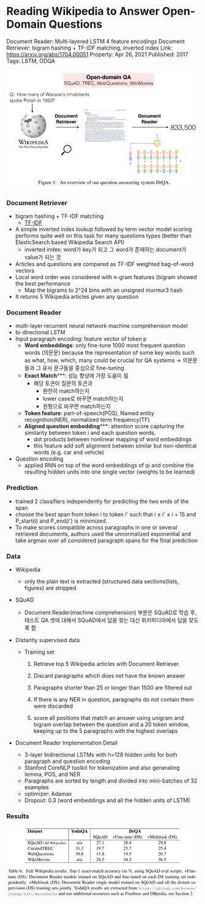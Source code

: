# Reading Wikipedia to Answer Open-Domain Questions

Document Reader: Multi-layered LSTM
4 feature encodings
Document Retriever: bigram hashing + TF-IDF matching, inverted index
Link: https://arxiv.org/abs/1704.00051
Property: Apr 26, 2021
Published: 2017
Tags: LSTM, ODQA

![Reading%20Wikipedia%20to%20Answer%20Open-Domain%20Questions%20ee1d0a87f67b4279a6638877d660c768/Untitled.png](Reading%20Wikipedia%20to%20Answer%20Open-Domain%20Questions%20ee1d0a87f67b4279a6638877d660c768/Untitled.png)

### **Document Retriever**

- bigram hashing + TF-IDF matching
    - [TF-IDF](https://www.analyticsvidhya.com/blog/2020/02/quick-introduction-bag-of-words-bow-tf-idf/)
- A simple inverted index lookup followed by term vector model scoring performs quite well on this task for many questions types (better than ElasticSearch based Wikipedia Search API)
    - inverted index: word가 key가 되고 그 word가 존재하는 document가 value가 되는 것
- Articles and questions are compared as TF-IDF weighted bag-of-word vectors
- Local word order was considered with n-gram features (bigram showed the best performance
    - Map the bigrams to 2^24 bins with an unsigned murmur3 hash
- It returns 5 Wikipedia articles given any question

### **Document Reader**

- multi-layer recurrent neural network machine comprehension model
- bi-directional LSTM
- Input paragraph encoding: feature vector of token p
    - **Word embeddings**: only fine-tune 1000 most frequent question words (의문문) because the representation of some key words such as what, how, which, many could be crucial for QA systems → 의문문들과 그 유사 문구들을 중심으로 fine-tuning
    - **Exact Match*****: 성능 향상에 가장 도움이 됨
        - 해당 토큰이 질문의 토큰과
            - 완전히 match하는지
            - lower case로 바꾸면 match하는지
            - 원형으로 바꾸면 match하는지
    - **Token feature**: part-of-speech(POS), Named entity recognition(NER), normalized term frequency(TF)
    - **Aligned question embedding*****: attention score capturing the similarity between token i and each question words.
        - dot products between nonlinear mapping of word embeddings
        - this feature add soft alignment between similar but non-identical words (e.g. car and vehicle)
- Question encoding
    - applied RNN on top of the word embeddings of qi and combine the resulting hidden units into one single vector (weights to be learned)

### Prediction

- trained 2 classifiers independently for predicting the two ends of the span
- choose the best span from token i to token i' such that i ≤ i' ≤ i + 15 and P_start(i) and P_end(i') is minimized.
- To make scores compatible across paragraphs in one or several retrieved documents, authors used the unnormalized exponential and take argmax over all considered paragraph spans for the final prediction

### Data

- Wikipedia
    - only the plain text is extracted (structured data sections(lists, figures) are stripped
- SQuAD
    - Document Reader(machine comprehension) 부분은 SQuAD로 학습 후, 테스트 QA 셋에 대해서 SQuAD에서 답을 찾는 대신 위키피디아에서 답을 찾도록 함

- Distantly supervised data
    - Training set

        1) Retrieve top 5 Wikipedia articles with Document Retriever

        2) Discard paragraphs which does not have the known answer

        3) Paragraphs shorter than 25 or longer than 1500 are filtered out

        4) If there is any NER in question, paragraphs do not contain them were discarded

        5) score all positions that match an answer using unigram and bigram overlap between the question and a 20 token window, keeping up to the 5 paragraphs with the highest overlaps

- Document Reader Implementation Detail
    - 3-layer bidirectional LSTMs with h=128 hidden units for both paragraph and question encoding
    - Stanford CoreNLP toolkit for tokenization and also generating lemma, POS, and NER
    - Paragraphs are sorted by length and divided into mini-batches of 32 examples
    - optimizer: Adamax
    - Dropout: 0.3 (word embeddings and all the hidden units of LSTM)

### Results

![Reading%20Wikipedia%20to%20Answer%20Open-Domain%20Questions%20ee1d0a87f67b4279a6638877d660c768/Untitled%201.png](Reading%20Wikipedia%20to%20Answer%20Open-Domain%20Questions%20ee1d0a87f67b4279a6638877d660c768/Untitled%201.png)
